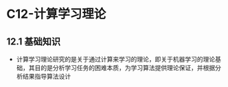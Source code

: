 <script type="text/javascript" src="http://cdn.mathjax.org/mathjax/latest/MathJax.js?config=default"></script>
# C12-计算学习理论
## 12.1 基础知识
* 计算学习理论研究的是关于通过计算来学习的理论，即关于机器学习的理论基础，其目的是分析学习任务的困难本质，为学习算法提供理论保证，并根据分析结果指导算法设计